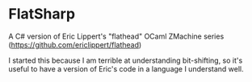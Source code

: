 # FlatSharp

A C# version of Eric Lippert's "flathead" OCaml ZMachine series (https://github.com/ericlippert/flathead)

I started this because I am terrible at understanding bit-shifting, so it's useful to have a version of Eric's code in a language I understand well.
